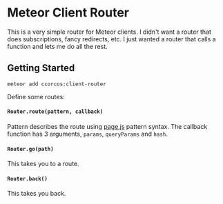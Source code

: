# Meteor Client Router

This is a very simple router for Meteor clients. I didn't want a router that does subscriptions, fancy redirects, etc. I just wanted a router that calls a function and lets me do all the rest.

## Getting Started

    meteor add ccorcos:client-router

Define some routes:

#### `Router.route(pattern, callback)`

Pattern describes the route using [page.js](https://www.npmjs.com/package/page) pattern syntax.
The callback function has 3 arguments, `params`, `queryParams` and `hash`. 

#### `Router.go(path)`

This takes you to a route.

#### `Router.back()`

This takes you back.